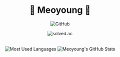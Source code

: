 <div align="center">
  <h1 align="center">🐥 Meoyoung 🐥</h1>
  <p align="center">
    <a href="https://github.com/meo-young">
      <img src="https://img.shields.io/github/followers/meo-young?label=GitHub&style=social" alt="GitHub" />
    </a>
  </p>
  <p>
    <img src="http://mazassumnida.wtf/api/v2/generate_badge?boj=eotn000" alt="solved.ac" />  
  </p>
</div>

<br>

<div align="center">
  <img align="center" src="https://github-readme-stats.vercel.app/api/top-langs/?username=meo-young&layout=compact&theme=radical" alt="Most Used Languages" />
  <img align="center" src="https://github-readme-stats.vercel.app/api?username=meo-young&show_icons=true&theme=radical" alt="Meoyoung's GitHub Stats" />
</div>
